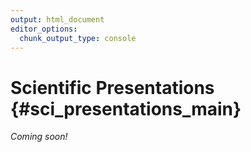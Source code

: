 ```yaml
---
output: html_document
editor_options:
  chunk_output_type: console
---
```




# Scientific Presentations {#sci_presentations_main}

*Coming soon!*
